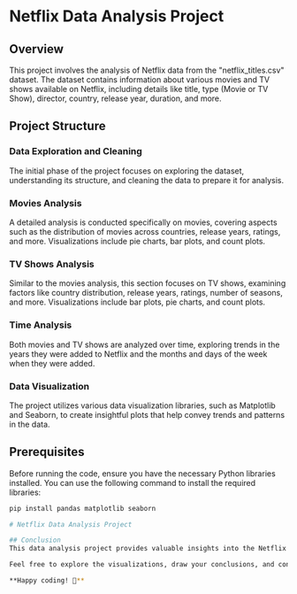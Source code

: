# Netflix Data Analysis Project

## Overview
This project involves the analysis of Netflix data from the "netflix_titles.csv" dataset. The dataset contains information about various movies and TV shows available on Netflix, including details like title, type (Movie or TV Show), director, country, release year, duration, and more.

## Project Structure
### Data Exploration and Cleaning
The initial phase of the project focuses on exploring the dataset, understanding its structure, and cleaning the data to prepare it for analysis.

### Movies Analysis
A detailed analysis is conducted specifically on movies, covering aspects such as the distribution of movies across countries, release years, ratings, and more. Visualizations include pie charts, bar plots, and count plots.

### TV Shows Analysis
Similar to the movies analysis, this section focuses on TV shows, examining factors like country distribution, release years, ratings, number of seasons, and more. Visualizations include bar plots, pie charts, and count plots.

### Time Analysis
Both movies and TV shows are analyzed over time, exploring trends in the years they were added to Netflix and the months and days of the week when they were added.

### Data Visualization
The project utilizes various data visualization libraries, such as Matplotlib and Seaborn, to create insightful plots that help convey trends and patterns in the data.

## Prerequisites
Before running the code, ensure you have the necessary Python libraries installed. You can use the following command to install the required libraries:

```bash
pip install pandas matplotlib seaborn

# Netflix Data Analysis Project

## Conclusion
This data analysis project provides valuable insights into the Netflix dataset, offering a comprehensive understanding of the distribution of movies and TV shows based on various criteria.

Feel free to explore the visualizations, draw your conclusions, and contribute to the project if you have additional insights to share.

**Happy coding! 🚀**

